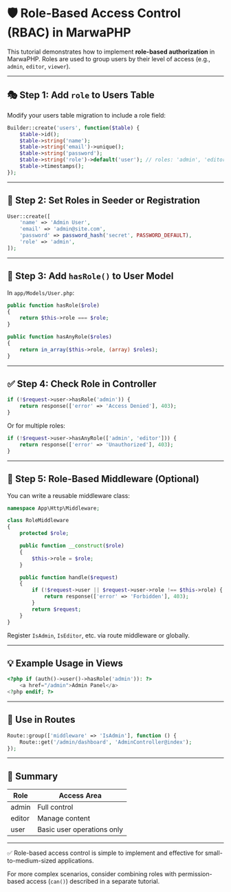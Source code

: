 # 🛡 Role-Based Access Control (RBAC) in MarwaPHP

This tutorial demonstrates how to implement **role-based authorization** in MarwaPHP. Roles are used to group users by their level of access (e.g., `admin`, `editor`, `viewer`).

---

## 🎭 Step 1: Add `role` to Users Table

Modify your users table migration to include a role field:

```php
Builder::create('users', function($table) {
    $table->id();
    $table->string('name');
    $table->string('email')->unique();
    $table->string('password');
    $table->string('role')->default('user'); // roles: 'admin', 'editor', 'user'
    $table->timestamps();
});
```

---

## 👤 Step 2: Set Roles in Seeder or Registration

```php
User::create([
    'name' => 'Admin User',
    'email' => 'admin@site.com',
    'password' => password_hash('secret', PASSWORD_DEFAULT),
    'role' => 'admin',
]);
```

---

## 🧠 Step 3: Add `hasRole()` to User Model

In `app/Models/User.php`:

```php
public function hasRole($role)
{
    return $this->role === $role;
}

public function hasAnyRole($roles)
{
    return in_array($this->role, (array) $roles);
}
```

---

## ✅ Step 4: Check Role in Controller

```php
if (!$request->user->hasRole('admin')) {
    return response(['error' => 'Access Denied'], 403);
}
```

Or for multiple roles:

```php
if (!$request->user->hasAnyRole(['admin', 'editor'])) {
    return response(['error' => 'Unauthorized'], 403);
}
```

---

## 🧭 Step 5: Role-Based Middleware (Optional)

You can write a reusable middleware class:

```php
namespace App\Http\Middleware;

class RoleMiddleware
{
    protected $role;

    public function __construct($role)
    {
        $this->role = $role;
    }

    public function handle($request)
    {
        if (!$request->user || $request->user->role !== $this->role) {
            return response(['error' => 'Forbidden'], 403);
        }
        return $request;
    }
}
```

Register `IsAdmin`, `IsEditor`, etc. via route middleware or globally.

---

## 💡 Example Usage in Views

```php
<?php if (auth()->user()->hasRole('admin')): ?>
    <a href="/admin">Admin Panel</a>
<?php endif; ?>
```

---

## 🧪 Use in Routes

```php
Route::group(['middleware' => 'IsAdmin'], function () {
    Route::get('/admin/dashboard', 'AdminController@index');
});
```

---

## 🧩 Summary

| Role       | Access Area                |
|------------|----------------------------|
| admin      | Full control               |
| editor     | Manage content             |
| user       | Basic user operations only |

---

✅ Role-based access control is simple to implement and effective for small-to-medium-sized applications.

For more complex scenarios, consider combining roles with permission-based access (`can()`) described in a separate tutorial.
